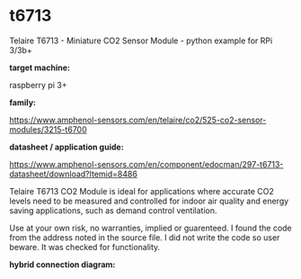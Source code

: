 # t6713
Telaire T6713 - Miniature CO2 Sensor Module - python example for RPi 3/3b+

**target machine:**

raspberry pi 3+

**family:** 

https://www.amphenol-sensors.com/en/telaire/co2/525-co2-sensor-modules/3215-t6700

**datasheet / application guide:** 

https://www.amphenol-sensors.com/en/component/edocman/297-t6713-datasheet/download?Itemid=8486

Telaire T6713 CO2 Module is ideal for applications where accurate CO2 levels need to be measured and controlled for indoor air quality and energy saving applications, such as demand control ventilation.

Use at your own risk, no warranties, implied or guarenteed. I found the code from the address noted in the source file. I did not write the code so user beware. It was checked for functionality.

**hybrid connection diagram:**


